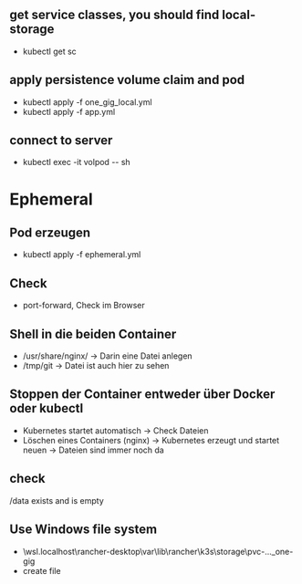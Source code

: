 ## get service classes, you should find local-storage
* kubectl get sc

## apply persistence volume claim and pod
* kubectl apply -f one_gig_local.yml
* kubectl apply -f app.yml

## connect to server
* kubectl exec -it volpod -- sh

# Ephemeral

## Pod erzeugen

* kubectl apply -f ephemeral.yml

## Check
* port-forward, Check im Browser

## Shell in die beiden Container
*  /usr/share/nginx/ -> Darin eine Datei anlegen
* /tmp/git -> Datei ist auch hier zu sehen

## Stoppen der Container entweder über Docker oder kubectl
* Kubernetes startet automatisch -> Check Dateien
* Löschen eines Containers (nginx) -> Kubernetes erzeugt und startet neuen -> Dateien sind immer noch da


## check
/data exists and is empty

## Use Windows file system

* \\wsl.localhost\rancher-desktop\var\lib\rancher\k3s\storage\pvc-..._one-gig
* create file

